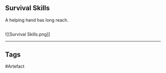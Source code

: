 ## Survival Skills
A helping hand has long reach.
## 
![[Survival Skills.png]]

---
## Tags
#Artefact